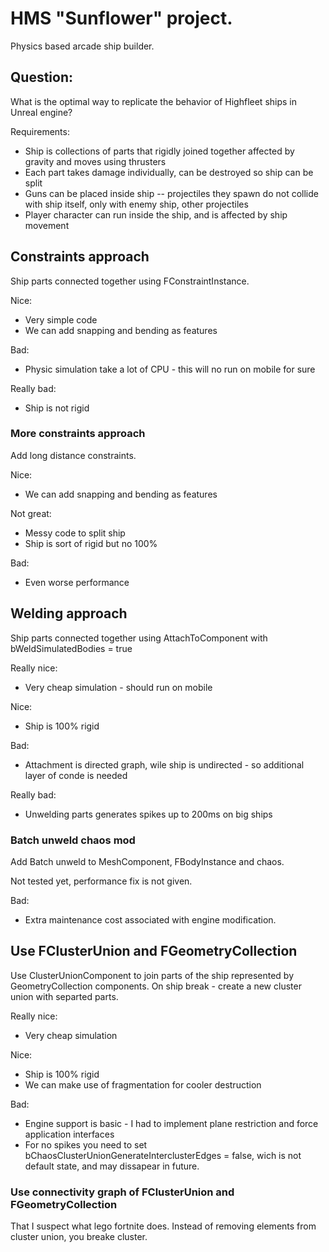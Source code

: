 # HMS "Sunflower" project.
Physics based arcade ship builder.

## Question:
What is the optimal way to replicate the behavior of Highfleet ships in Unreal engine?

Requirements:
* Ship is collections of parts that rigidly joined together affected by gravity and moves using thrusters
* Each part takes damage individually, can be destroyed so ship can be split
* Guns can be placed inside ship -- projectiles they spawn do not collide with ship itself, only with enemy ship, other projectiles
* Player character can run inside the ship, and is affected by ship movement

## Constraints approach
Ship parts connected together using FConstraintInstance.

Nice:
* Very simple code
* We can add snapping and bending as features

Bad:
* Physic simulation take a lot of CPU - this will no run on mobile for sure

Really bad:
* Ship is not rigid


### More constraints approach
Add long distance constraints.

Nice:
* We can add snapping and bending as features

Not great:
* Messy code to split ship
* Ship is sort of rigid but no 100%

Bad:
* Even worse performance

## Welding approach
Ship parts connected together using AttachToComponent with bWeldSimulatedBodies = true

Really nice:
* Very cheap simulation - should run on mobile

Nice:
* Ship is 100% rigid

Bad:
* Attachment is directed graph, wile ship is undirected - so additional layer of conde is needed

Really bad:
* Unwelding parts generates spikes up to 200ms on big ships

### Batch unweld chaos mod
Add Batch unweld to MeshComponent, FBodyInstance and chaos.

Not tested yet, performance fix is not given.

Bad:
* Extra maintenance cost associated with engine modification.

## Use FClusterUnion and FGeometryCollection

Use ClusterUnionComponent to join parts of the ship represented by GeometryCollection components.
On ship break - create a new cluster union with separted parts.

Really nice:
* Very cheap simulation

Nice:
* Ship is 100% rigid
* We can make use of fragmentation for cooler destruction

Bad:
* Engine support is basic - I had to implement plane restriction and force application interfaces
* For no spikes you need to set bChaosClusterUnionGenerateInterclusterEdges = false, wich is not default state, and may dissapear in future.

### Use connectivity graph of FClusterUnion and FGeometryCollection

That I suspect what lego fortnite does. Instead of removing elements from cluster union, you breake cluster.
        
